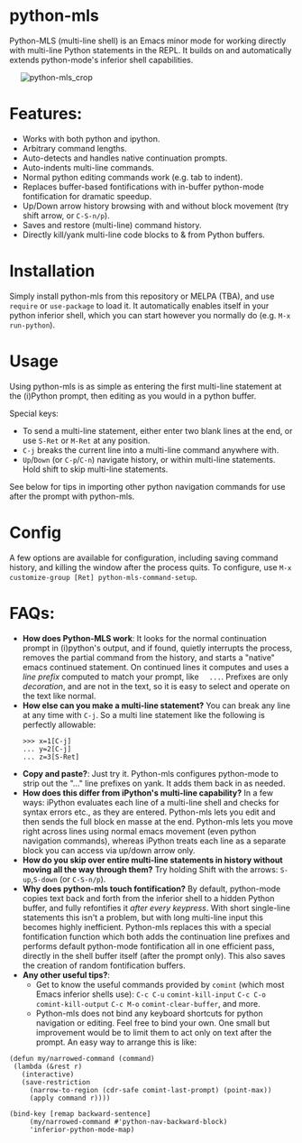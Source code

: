 # python-mls

Python-MLS (multi-line shell) is an Emacs minor mode for working directly with multi-line Python statements in the REPL. It builds on and automatically extends python-mode's inferior shell capabilities.

&nbsp;&nbsp;&nbsp;&nbsp;   ![python-mls_crop](https://user-images.githubusercontent.com/93749/134784188-7ac9ee9d-8e29-4c7f-82d7-2881e96d4bd2.gif)


# Features:

- Works with both python and ipython.
- Arbitrary command lengths.
- Auto-detects and handles native continuation prompts.
- Auto-indents multi-line commands.
- Normal python editing commands work (e.g. tab to indent).
- Replaces buffer-based fontifications with in-buffer python-mode
  fontification for dramatic speedup.
- Up/Down arrow history browsing with and without block movement
  (try shift arrow, or `C-S-n/p`).
- Saves and restore (multi-line) command history.
- Directly kill/yank multi-line code blocks to & from Python
  buffers.
  
# Installation

Simply install python-mls from this repository or MELPA (TBA), and use `require` or `use-package` to load it.  It automatically enables itself in your python inferior shell, which you can start however you normally do (e.g. `M-x run-python`).  

# Usage

Using python-mls is as simple as entering the first multi-line statement at the (i)Python prompt, then editing as you would in a python buffer. 

Special keys:

- To send a multi-line statement, either enter two blank lines at the end, or use `S-Ret` or `M-Ret` at any position.  
- `C-j` breaks the current line into a multi-line command anywhere with. 
- `Up`/`Down` (or `C-p`/`C-n`) navigate history, or within multi-line statements.  Hold shift to skip multi-line statements. 

See below for tips in importing other python navigation commands for use after the prompt with python-mls. 

# Config

A few options are available for configuration, including saving command history, and killing the window after the process quits.  To configure, use `M-x customize-group [Ret] python-mls-command-setup`. 

# FAQs:

- **How does Python-MLS work**: It looks for the normal continuation prompt in (i)python's output, and if found, quietly interrupts the process, removes the partial command from the history, and starts a "native" emacs continued statement. On continued lines it computes and uses a _line prefix_ computed to match your prompt, like `  ...`.  Prefixes are only _decoration_, and are not in the text, so it is easy to select and operate on the text like normal. 
- **How else can you make a multi-line statement?** You can break any line at any time with `C-j`.  So a multi line statement like the following is perfectly allowable:
  ```
  >>> x=1[C-j]
  ... y=2[C-j]
  ... z=3[S-Ret]
  ```
- **Copy and paste?**: Just try it.  Python-mls configures python-mode to strip out the "..." line prefixes on yank.  It adds them back in as needed.
- **How does this differ from iPython's multi-line capability?** In a few ways: iPython evaluates each line of a multi-line shell and checks for syntax errors etc., as they are entered.  Python-mls lets you edit and then sends the full block en masse at the end.  Python-mls lets you move right across lines using normal emacs movement (even python navigation commands), whereas iPython treats each line as a separate block you can access via up/down arrow only. 
- **How do you skip over entire multi-line statements in history without moving all the way through them?** Try holding Shift with the arrows: `S-up`,`S-down` (or `C-S-n/p`).
- **Why does python-mls touch fontification?** By default, python-mode copies text back and forth from the inferior shell to a hidden Python buffer, and fully refontifies it _after every keypress_. With short single-line statements this isn't a problem, but with long multi-line input this becomes highly inefficient. Python-mls replaces this with a special fontification function which both adds the continuation line prefixes and performs default python-mode fontification all in  one efficient pass, directly in the shell buffer itself (after the prompt only).  This also saves the creation of random fontification buffers.
- **Any other useful tips?**:  
   - Get to know the useful commands provided by `comint` (which most Emacs inferior shells use): `C-c C-u` `comint-kill-input` `C-c C-o` `comint-kill-output` `C-c M-o` `comint-clear-buffer`, and more.
   - Python-mls does not bind any keyboard shortcuts for python navigation or editing. Feel free to bind your own. One small but improvement would be to limit them to act only on text after the prompt. An easy way to arrange this is like:
 ```elisp
 (defun my/narrowed-command (command)
  (lambda (&rest r)
    (interactive)
    (save-restriction
      (narrow-to-region (cdr-safe comint-last-prompt) (point-max))
      (apply command r))))

 (bind-key [remap backward-sentence]
	  (my/narrowed-command #'python-nav-backward-block)
	  'inferior-python-mode-map)
 ```
